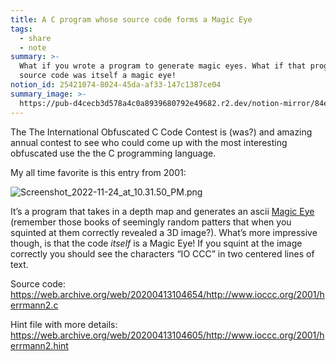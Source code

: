 ```yaml
---
title: A C program whose source code forms a Magic Eye
tags:
  - share
  - note
summary: >-
  What if you wrote a program to generate magic eyes. What if that program’s
  source code was itself a magic eye!
notion_id: 25421074-8024-45da-af33-147c1387ce04
summary_image: >-
  https://pub-d4cecb3d578a4c0a8939680792e49682.r2.dev/notion-mirror/84ebb48c-616a-4f51-ae9a-991a4e0a7e9b/aabb0069-28a5-44a8-abcb-f95b6e13623d/Screenshot_2022-11-24_at_10.31.50_PM.png
---
```

The The International Obfuscated C Code Contest is (was?) and amazing annual contest to see who could come up with the most interesting obfuscated use the the C programming language.

My all time favorite is this entry from 2001:

![Screenshot\_2022-11-24\_at\_10.31.50\_PM.png](https://pub-d4cecb3d578a4c0a8939680792e49682.r2.dev/notion-mirror/84ebb48c-616a-4f51-ae9a-991a4e0a7e9b/aabb0069-28a5-44a8-abcb-f95b6e13623d/Screenshot_2022-11-24_at_10.31.50_PM.png)

It’s a program that takes in a depth map and generates an ascii [Magic Eye](https://en.wikipedia.org/wiki/Magic_Eye) (remember those books of seemingly random patters that when you squinted at them correctly revealed a 3D image?). What’s more impressive though, is that the code _itself_ is a Magic Eye! If you squint at the image correctly you should see the characters “IO CCC” in two centered lines of text.

Source code: <https://web.archive.org/web/20200413104654/http://www.ioccc.org/2001/herrmann2.c>

Hint file with more details: <https://web.archive.org/web/20200413104605/http://www.ioccc.org/2001/herrmann2.hint>
